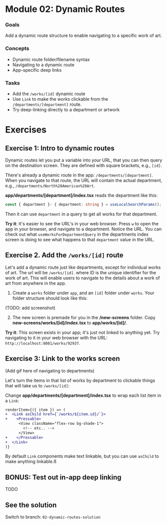 # Module 02: Dynamic Routes

### Goals
Add a dynamic route structure to enable navigating to a specific work of art.

### Concepts
- Dynamic route folder/filename syntax
- Navigating to a dynamic route
- App-specific deep links

### Tasks
- Add the `/works/[id]` dynamic route
- Use `Link` to make the works clickable from the `/departments/[department]` route.
- Try deep-linking directly to a department or artwork

# Exercises

## Exercise 1: Intro to dynamic routes
Dynamic routes let you put a variable into your URL, that you can then query on the destination screen. They are defined with square brackets, e.g., `[id]`.

There's already a dynamic route in the app: `/departments/[department]`. When you navigate to that route, the URL will contain the actual department, e.g., `/departments/North%20American%20Art`.

<!-- TODO: maybe make these URL's prettier with slugification, etc -->

**app/departments/[department]/index.tsx** reads the department like this:
```ts
const { department }: { department: string } = useLocalSearchParams();
```

Then it can use `department` in a query to get all works for that department.

**Try it**: It's easier to see the URL's in your web browser. Press `w` to open the app in your browser, and navigate to a department. Notice the URL. You can check out what `useWorksForDepartmentQuery` in the departments index screen is doing to see what happens to that `department` value in the URL.

## Exercise 2. Add the `/works/[id]` route
Let's add a dynamic route just like departments, except for individual works of art. The url will be `/works/[id]`. where ID is the unique identifier for the work of art. This will enable users to navigate to the details about a work of art from anywhere in the app.

1. Create a `works` folder under `app`, and an `[id]` folder under `works`. Your folder structure should look like this:

(TODO: add screenshot)

2. The new screen is premade for you in the **/new-screens** folder. Copy **new-screens/works/[id]/index.tsx** to **app/works/[id]/**.

**Try it**: This screen exists in your app; it's just not linked to anything yet. Try navigating to it in your web browser with the URL: `http://localhost:8081/works/92937`.

## Exercise 3: Link to the works screen

(Add gif here of navigating to departments)

Let's turn the items in that list of works by department to clickable things that will take us to `/works/[id]`:

Change **app/departments/[department]/index.tsx** to wrap each list item in a `Link`:
```diff
renderItem={({ item }) => (
+  <Link asChild href={`/works/${item.id}/`}>
+    <Pressable>
      <View className="flex-row bg-shade-1">
        <!-- etc.. -->
      </View>
+    </Pressable>
+  </Link>
)}
```

By default `Link` components make text linkable, but you can use `asChild` to make anything linkable.ß

## BONUS: Test out in-app deep linking

TODO

## See the solution
Switch to branch: `02-dynamic-routes-solution`